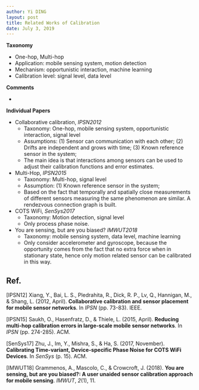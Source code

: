 ```yaml
---
author: Yi DING
layout: post
title: Related Works of Calibration
date: July 3, 2019
---
```


**Taxonomy**

* One-hop, Multi-hop
* Application: mobile sensing system, motion detection
* Mechanism: opportunistic interaction, machine learning
* Calibration level: signal level, data level

**Comments**

* 

**Individual Papers**

* Collaborative calibration, *IPSN2012*
  * Taxonomy: One-hop, mobile sensing system, opportunistic interaction, signal level
  * Assumptions: (1) Sensor can communication with each other; (2) Drifts are independent and grows with time; (3) Known reference sensor in the system;
  * The main idea is that interactions among sensors can be used to adjust their calibration functions and error estimates.
* Multi-Hop, *IPSN2015*
  * Taxonomy: Multi-hop, signal level
  * Assumption: (1) Known reference sensor in the system;
  * Based on the fact that temporally and spatially close measurements of different sensors measuring the same phenomenon are similar. A rendezvous connection graph is built.
* COTS WiFi, *SenSys2017*
  * Taxonomy: Motion detection, signal level
  * Only process phase noise.
* You are sensing, but are you biased? *IMWUT2018*
  * Taxonomy: mobile sensing system, data level, machine learning
  * Only consider accelerometer and gyroscope, because the opportunity comes from the fact that no extra force when in stationary state, hence only motion related sensor can be calibrated in this way.



[comment]: # "Why we can do this: (1) Fixed environment makes spatial based aggregation possible; (2) Heterogeneous is different from drifting in the sense that same device/enviroment shares the heterogeneous while drifting cannot be shared; Hence in [IPSN2012], historical knowledge or same user knowledge is not used. That is, only spatial rendezvous is exploited, but historical data are not used."



## Ref.

[IPSN12] Xiang, Y., Bai, L. S., Pledrahita, R., Dick, R. P., Lv, Q., Hannigan, M., & Shang, L. (2012, April). **Collaborative calibration and sensor placement for mobile sensor networks**. In *IPSN* (pp. 73-83). IEEE.

[IPSN15] Saukh, O., Hasenfratz, D., & Thiele, L. (2015, April). **Reducing multi-hop calibration errors in large-scale mobile sensor networks**. In *IPSN* (pp. 274-285). ACM.

[SenSys17] Zhu, J., Im, Y., Mishra, S., & Ha, S. (2017, November). **Calibrating Time-variant, Device-specific Phase Noise for COTS WiFi Devices**. In *SenSys* (p. 15). ACM.

[IMWUT18] Grammenos, A., Mascolo, C., & Crowcroft, J. (2018). **You are sensing, but are you biased?: A user unaided sensor calibration approach for mobile sensing**. *IMWUT*, *2*(1), 11.